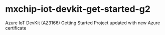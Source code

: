 # mxchip-iot-devkit-get-started-g2
Azure IoT DevKit (AZ3166) Getting Started Project updated with new Azure certificate

